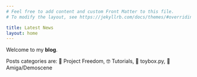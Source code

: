```yaml
---
# Feel free to add content and custom Front Matter to this file.
# To modify the layout, see https://jekyllrb.com/docs/themes/#overriding-theme-defaults

title: Latest News
layout: home
---
```


Welcome to my **blog**.

Posts categories are: 👾 Project Freedom, 🤓 Tutorials, 🧸 toybox.py, 💾 Amiga/Demoscene